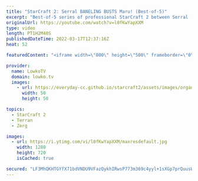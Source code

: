 ```yaml
---
title: "StarCraft 2: Serral BANELING BUSTS Maru! (Best-of-5)"
excerpt: "Best-of-5 series of professional StarCraft 2 between Serral (Zerg) and Maru (Terran). These two are considered the best players in StarCraft 2 currently.  Swarm Host Mutalisk in Bronze League: https://youtu.be/Y4S6yaWWmJg  Support my work on Patreon: https://www.patreon.com/lowkotv Become a YouTube member:"
originalUrl: https://youtube.com/watch?v=l0fKwYapXXM
type: video
length: PT1H2M40S
publishedDateTime: 2022-03-17T12:37:16Z
heat: 52

featuredContent: "<iframe width=\"800\" height=\"500\" frameborder=\"0\" src=\"https://www.youtube.com/embed/l0fKwYapXXM\" allow=\"accelerometer; autoplay; encrypted-media; gyroscope; picture-in-picture\" allowfullscreen></iframe>"

provider:
  name: LowkoTV
  domain: lowko.tv
  images:
    - url: https://everyday-cc.github.io/starcraft2/assets/images/organizations/lowko.tv-50x50.jpg
      width: 50
      height: 50

topics:
  - StarCraft 2
  - Terran
  - Zerg

images:
  - url: https://i.ytimg.com/vi/l0fKwYapXXM/maxresdefault.jpg
    width: 1280
    height: 720
    isCached: true

secured: "LF3MhQKHTGYfX71bdVNDU9VFazQykhIRwsP773m369c4yyl+1sXGp7prQuusWgbGR2H8q0MG+OwSKmTIsXYPJmDbKaslDUpkdu0csP79kpdmuupERr7Qir6X7YObpUtukMFY36aGw0ueMiZ8MGOQH2xQOLfzmQQNMrnFPe3lMzbVf/lJfFD+SZs0LxafUnQJPyd2NaOM264X0GfqoZPnm23DKMHY9lxcD2fMvGuuXjUyZWBKcUhTEgmH3hYs42XYXoysnQUFU33xpfXhVphO3g1Fi4XS/EwT97MBKpG6iE4XM5oDV8gQ6iP7h88pjAItNXVko6zl4kfQOofrFdi4NB/dCs1WeCg0Pg6BziR7AmhPEUO7nIL99BTX8HlQowx9sjIa5XfVOcoh0qfDt7tuZJCuwcfYpnXxJarps3vv+fZQVOkIcrSvLdfGTRb8omfB;A2OTa7uIaoj9lpQ7dTMpuQ=="
---
```


